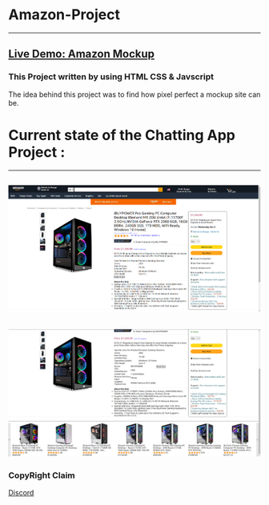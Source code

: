 # Amazon-Project

---------------------
[Live Demo: Amazon Mockup](https://rougenij-amazon.netlify.app/)
------------------

### This Project written by using HTML CSS & Javscript

The idea behind this project was to find how pixel perfect a mockup site can be.
 

# Current state of the Chatting App Project :
---------------------------------
![Amazon1](Imgs/Amazon-Mock.png)
-------------------------------------
![Amazon2](Imgs/Amazon-Mock2.png)
------------------------------------




### CopyRight Claim

[Discord](https://www.amazon.com/)


